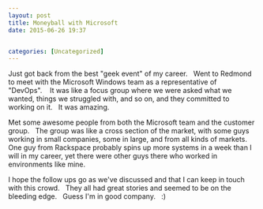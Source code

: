 ```yaml
---
layout: post
title: Moneyball with Microsoft
date: 2015-06-26 19:37


categories: [Uncategorized]
---
```

Just got back from the best "geek event" of my career.   Went to Redmond to meet with the Microsoft Windows team as a representative of "DevOps".    It was like a focus group where we were asked what we wanted, things we struggled with, and so on, and they committed to working on it.   It was amazing.

Met some awesome people from both the Microsoft team and the customer group.   The group was like a cross section of the market, with some guys working in small companies, some in large, and from all kinds of markets.    One guy from Rackspace probably spins up more systems in a week than I will in my career, yet there were other guys there who worked in environments like mine.

I hope the follow ups go as we've discussed and that I can keep in touch with this crowd.   They all had great stories and seemed to be on the bleeding edge.   Guess I'm in good company.   :)
